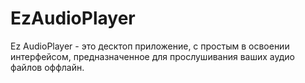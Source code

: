 # EzAudioPlayer
Ez AudioPlayer - это десктоп приложение, с простым в освоении интерфейсом, предназначенное для прослушивания ваших аудио файлов оффлайн.
